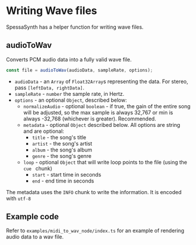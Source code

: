 # Writing Wave files

SpessaSynth has a helper function for writing wave files.

## audioToWav

Converts PCM audio data into a fully valid wave file.

```ts
const file = audioToWav(audioData, sampleRate, options);
```

- `audioData` - an `Array` of `Float32Array`s representing the data. For stereo, pass `[leftData, rightData]`.
- `sampleRate` - `number` the sample rate, in Hertz.
- `options` - an optional `Object`, described below:
  - `normalizeAudio` - optional `boolean` - if true, the gain of the entire song will be adjusted, so the max sample is
    always 32,767 or min is always -32,768 (whichever is greater). Recommended.
  - `metadata` - optional `Object` described below. All options are string and are optional:
      - `title` - the song's title
      - `artist` - the song's artist
      - `album` - the song's album
      - `genre` - the song's genre
  - `loop` - optional `Object` that will write loop points to the file (using the `cue ` chunk)
      - `start` - start time in seconds
      - `end` - end time in seconds

The metadata uses the `INFO` chunk to write the information. It is encoded with `utf-8`

## Example code

Refer to `examples/midi_to_wav_node/index.ts` for an example of rendering audio data to a wav file.